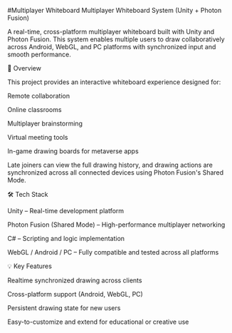 #Multiplayer Whiteboard 
Multiplayer Whiteboard System (Unity + Photon Fusion)

A real-time, cross-platform multiplayer whiteboard built with Unity and Photon Fusion. This system enables multiple users to draw collaboratively across Android, WebGL, and PC platforms with synchronized input and smooth performance.

🚀 Overview

This project provides an interactive whiteboard experience designed for:

Remote collaboration

Online classrooms

Multiplayer brainstorming

Virtual meeting tools

In-game drawing boards for metaverse apps

Late joiners can view the full drawing history, and drawing actions are synchronized across all connected devices using Photon Fusion's Shared Mode.

🛠️ Tech Stack

Unity – Real-time development platform

Photon Fusion (Shared Mode) – High-performance multiplayer networking

C# – Scripting and logic implementation

WebGL / Android / PC – Fully compatible and tested across all platforms

💡 Key Features

Realtime synchronized drawing across clients

Cross-platform support (Android, WebGL, PC)

Persistent drawing state for new users

Easy-to-customize and extend for educational or creative use
